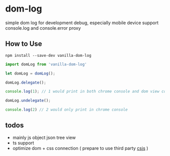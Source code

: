 # dom-log
simple  dom log for development debug, especially mobile device
support console.log and console.error proxy

## How to Use

```
npm install --save-dev vanilla-dom-log
```

```js
import domLog from 'vanilla-dom-log'

let domLog = domLog();

domLog.delegate();

console.log(1); // 1 would print in both chrome console and dom view console

domLog.undelegate();

console.log(2) // 2 would only print in chrome console
```

## todos

* mainly js object json tree view
* ts support
* optimize dom + css connection ( prepare to use third party [csjs](https://github.com/rtsao/csjs) )

